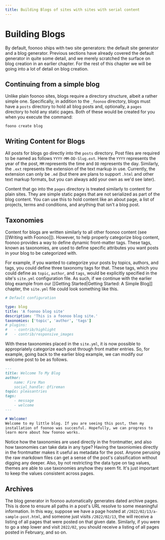 ```yaml
---
title: Building Blogs of sites with sites with serial content
---
```


# Building Blogs

By default, foonoo ships with two site generators: the default site generator and a blog generator. Previous sections have already covered the default generator in quite some detail, and we merely scratched the surface on blog creation in an earlier chapter. For the rest of this chapter we will be going into a lot of detail on blog creation.

## Continuing from a simple blog
Unlike plain foonoo sites, blogs require a directory structure, albeit a rather simple one. Specifically, in addition to the `_foonoo` directory, blogs must have a `posts` directory to hold all blog posts and, optionally, a `pages` directory to hold any static pages. Both of these would be created for you when you execute the command:

    foono create blog

## Writing Content for Blogs
All posts for blogs go directly into the `posts` directory. Post files are required to be named as follows `YYYY-MM-DD-Slug.ext`. Here the `YYYY` represents the year of the post, `MM` represents the time and `DD` represents the day. Similarly, the `.ext` represents the extension of the text markup in use. Currently, the extension can only be `.md` (but there are plans to support `.html` and other text markup formats, but you can always add your own as we'd see later).

Content that go into the `pages` directory is treated similarly to content for plain sites. They are simple static pages that are not serialized as part of the blog content. You can use this to hold content like an about page, a list of projects, terms and conditions, and anything that isn't a blog post.

## Taxonomies
Content for blogs are written similarly to all other foonoo content (see [[Writing with Foonoo]]). However, to help properly categorize blog content, foonoo provides a way to define dynamic front-matter tags. These tags, known as taxonomies, are used to define specific attributes you want posts in your blog to be categorized with.

For example, if you wanted to categorize your posts by topics, authors, and tags, you could define three taxonomy tags for that. These tags, which you could define as `topic`, `author`, and `tags`, would be explicitly specified in the site's `site.yml` configuration file. As such, if we continue with the earlier blog example from our [[Getting Started|Getting Started: A Simple Blog]] chapter, the `site.yml` file could look something like this.

```yaml
# Default configuration 

type: blog
title: 'A foonoo blog site'
description: 'This is a foonoo blog site.'
taxonomies: ['topic', 'author', 'tags']
# plugins:
#   - contrib/highlight
#   - contrib/responsive_images

```

With these taxonomies placed in the `site.yml`, it is now possible to appropriately categorize each post through front matter entries. So, for example, going back to the earlier blog example, we can modify our welcome post to be as follows.


```Markdown
---
title: Welcome To My Blog
author: 
    name: Fire Man
    social_handle: @fireman
topic: pleasantries
tags:
    - message
    - welcome
---

# Welcome!
Welcome to my little blog. If you are seeing this post, then my 
installation of foonoo was succesful. Hopefully, we can progress to 
learn more about how foonoo works.

```

Notice how the taxonomies are used directly in the frontmatter, and also how taxonomies can take data in any type? Having the taxoniomies directly in the frontmatter makes it useful as metadata for the post. Anyone perusing the raw markdown files can get a sense of the post's calssification without digging any deeper. Also, by not restricting the data type on tag values, themes are able to use taxonomies anyhow they seem fit. It's just important to keep the values consistent across pages.

## Archives
The blog generator in foonoo automatically generates dated archive pages. This is done to ensure all paths in a post's URL resolve to some meaningful information. In this way, suppose we have a  page hosted at `/2022/02/13/a-sample-post.html`, and someone just visits `/2022/02/13`, the will receive a listing of all pages that were posted on that given date. Similarly, if you were to go a step lower and visit `2022/02`, you should receive a listing of all pages posted in February, and so on.

